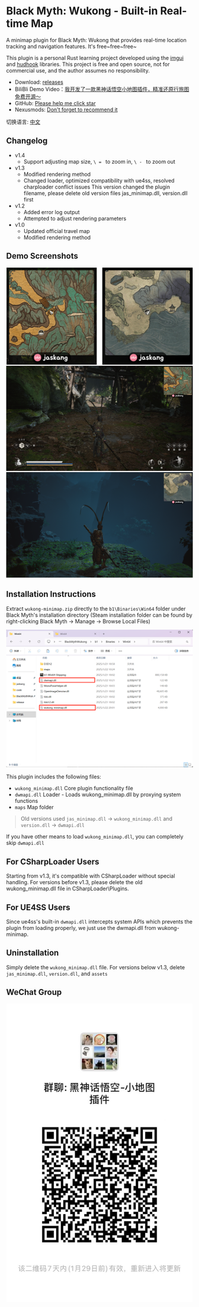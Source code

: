 # Black Myth: Wukong - Built-in Real-time Map

A minimap plugin for Black Myth: Wukong that provides real-time location tracking and navigation features. It's free~free~free~

This plugin is a personal Rust learning project developed using the [imgui](https://github.com/ocornut/imgui) and [hudhook](https://github.com/veeenu/hudhook?from=jaskang) libraries. This project is free and open source, not for commercial use, and the author assumes no responsibility.

- Download: [releases](https://github.com/jaskang/wukong-minimap/releases)
- BiliBli Demo Video：[我开发了一款黑神话悟空小地图插件，精准还原行旅图 免费开源～](https://www.bilibili.com/video/BV1FxrTYeEaA/?share_source=copy_web&vd_source=dcfc3e9cca2640bbaa21c24979c4c34b)
- GitHub: [Please help me click star](https://github.com/jaskang/wukong-minimap)
- Nexusmods: [Don't forget to recommend it](https://www.nexusmods.com/blackmythwukong/mods/956)

切换语言: [中文](README.md)

## Changelog

- v1.4
  - Support adjusting map size, `\ = ` to zoom in, `\ - ` to zoom out
- v1.3
  - Modified rendering method
  - Changed loader, optimized compatibility with ue4ss, resolved charploader conflict issues
    This version changed the plugin filename, please delete old version files jas_minimap.dll, version.dll first
- v1.2
  - Added error log output
  - Attempted to adjust rendering parameters
- v1.0
  - Updated official travel map
  - Modified rendering method

## Demo Screenshots

![alt text](./docs/demo0.png)
![alt text](./docs/demo1.png)
![alt text](./docs/demo2.png)

## Installation Instructions

Extract `wukong-minimap.zip` directly to the `b1\Binaries\Win64` folder under Black Myth's installation directory (Steam installation folder can be found by right-clicking Black Myth -> Manage -> Browse Local Files)

![alt text](./docs/install0.png)

This plugin includes the following files:

- `wukong_minimap.dll` Core plugin functionality file
- `dwmapi.dll` Loader - Loads wukong_minimap.dll by proxying system functions
- `maps` Map folder

> Old versions used `jas_minimap.dll` -> `wukong_minimap.dll` and `version.dll` -> `dwmapi.dll`

If you have other means to load `wukong_minimap.dll`, you can completely skip `dwmapi.dll`

## For CSharpLoader Users

Starting from v1.3, it's compatible with CSharpLoader without special handling. For versions before v1.3, please delete the old wukong_minimap.dll file in CSharpLoader\Plugins.

## For UE4SS Users

Since ue4ss's built-in `dwmapi.dll` intercepts system APIs which prevents the plugin from loading properly, we just use the dwmapi.dll from wukong-minimap.

## Uninstallation

Simply delete the `wukong_minimap.dll` file. For versions below v1.3, delete `jas_minimap.dll`, `version.dll`, and `assets`

## WeChat Group

<div align="center">

![alt text](./docs/wechat.png)

</div>
